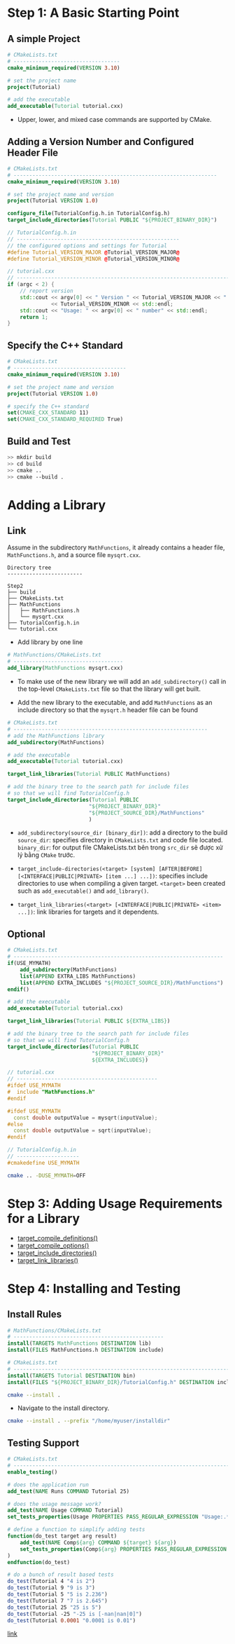 # Step 1: A Basic Starting Point

## A simple Project

```cmake
# CMakeLists.txt
# ----------------------------------
cmake_minimum_required(VERSION 3.10)

# set the project name
project(Tutorial)

# add the executable
add_executable(Tutorial tutorial.cxx)
```

- Upper, lower, and mixed case commands are supported by CMake.

## Adding a Version Number and Configured Header File

```cmake
# CMakeLists.txt
# -----------------------------------------------------------------
cmake_minimum_required(VERSION 3.10)

# set the project name and version
project(Tutorial VERSION 1.0)

configure_file(TutorialConfig.h.in TutorialConfig.h)
target_include_directories(Tutorial PUBLIC "${PROJECT_BINARY_DIR}")
```

```cpp
// TutorialConfig.h.in
// ----------------------------------------------------
// the configured options and settings for Tutorial
#define Tutorial_VERSION_MAJOR @Tutorial_VERSION_MAJOR@
#define Tutorial_VERSION_MINOR @Tutorial_VERSION_MINOR@
```

```cpp
// tutorial.cxx
// ---------------------------------------------------------------------
if (argc < 2) {
    // report version
    std::cout << argv[0] << " Version " << Tutorial_VERSION_MAJOR << "."
              << Tutorial_VERSION_MINOR << std::endl;
    std::cout << "Usage: " << argv[0] << " number" << std::endl;
    return 1;
}
```

## Specify the C++ Standard

```cmake
# CMakeLists.txt
# ------------------------------------
cmake_minimum_required(VERSION 3.10)

# set the project name and version
project(Tutorial VERSION 1.0)

# specify the C++ standard
set(CMAKE_CXX_STANDARD 11)
set(CMAKE_CXX_STANDARD_REQUIRED True)
```

## Build and Test

```bash
>> mkdir build
>> cd build
>> cmake ..
>> cmake --build .
```

# Adding a Library

## Link

Assume in the subdirectory `MathFunctions`, it already contains a header file, `MathFunctions.h`, and a source file `mysqrt.cxx`.
```
Directory tree
------------------------

Step2
├── build
├── CMakeLists.txt
├── MathFunctions
│   ├── MathFunctions.h
│   └── mysqrt.cxx
├── TutorialConfig.h.in
└── tutorial.cxx
```

- Add library by one line

```cmake
# MathFunctions/CMakeLists.txt
# -----------------------------------
add_library(MathFunctions mysqrt.cxx)
```

- To make use of the new library we will add an `add_subdirectory()` call in the top-level `CMakeLists.txt` file so that the library will get built.

- Add the new library to the executable, and add `MathFunctions` as an include directory so that the `mysqrt.h` header file can be found

```cmake
# CMakeLists.txt
# --------------------------------------------------------------
# add the MathFunctions library
add_subdirectory(MathFunctions)

# add the executable
add_executable(Tutorial tutorial.cxx)

target_link_libraries(Tutorial PUBLIC MathFunctions)

# add the binary tree to the search path for include files
# so that we will find TutorialConfig.h
target_include_directories(Tutorial PUBLIC
                          "${PROJECT_BINARY_DIR}"
                          "${PROJECT_SOURCE_DIR}/MathFunctions"
                          )
```

- `add_subdirectory(source_dir [binary_dir])`: add a directory to the build `source_dir`: specifies directory in `CMakeLists.txt` and code file located. `binary_dir`: for output file CMakeLists.txt bên trong `src_dir` sẽ được xử lý bằng `CMake` trước.

- `target_include-directories(<target> [system] [AFTER|BEFORE] [<INTERFACE|PUBLIC|PRIVATE> [item ...] ...])`: specifies include directories to use when compiling a given target. `<target>` been created such as `add_executable()` and `add_library()`.

- `target_link_libraries(<target> [<INTERFACE|PUBLIC|PRIVATE> <item> ...])`: link libraries for targets and it dependents.

## Optional

```cmake
# CMakeLists.txt
# -------------------------------------------------------------------
if(USE_MYMATH)
    add_subdirectory(MathFunctions)
    list(APPEND EXTRA_LIBS MathFunctions)
    list(APPEND EXTRA_INCLUDES "${PROJECT_SOURCE_DIR}/MathFunctions")
endif()

# add the executable
add_executable(Tutorial tutorial.cxx)

target_link_libraries(Tutorial PUBLIC ${EXTRA_LIBS})

# add the binary tree to the search path for include files
# so that we will find TutorialConfig.h
target_include_directories(Tutorial PUBLIC
                           "${PROJECT_BINARY_DIR}"
                           ${EXTRA_INCLUDES})
```

```cpp
// tutorial.cxx
// ---------------------------------------------
#ifdef USE_MYMATH
#  include "MathFunctions.h"
#endif

#ifdef USE_MYMATH
  const double outputValue = mysqrt(inputValue);
#else
  const double outputValue = sqrt(inputValue);
#endif
```

```cpp
// TutorialConfig.h.in
// --------------------
#cmakedefine USE_MYMATH
```

```bash
cmake .. -DUSE_MYMATH=OFF
```

# Step 3: Adding Usage Requirements for a Library

- [target_compile_definitions()](https://cmake.org/cmake/help/latest/command/target_compile_definitions.html#command:target_compile_definitions)
- [target_compile_options()](https://cmake.org/cmake/help/latest/command/target_compile_options.html#command:target_compile_options)
- [target_include_directories()](https://cmake.org/cmake/help/latest/command/target_include_directories.html#command:target_include_directories)
- [target_link_libraries()](https://cmake.org/cmake/help/latest/command/target_link_libraries.html#command:target_link_libraries)

# Step 4: Installing and Testing

## Install Rules

```cmake
# MathFunctions/CMakeLists.txt
# ------------------------------------------------
install(TARGETS MathFunctions DESTINATION lib)
install(FILES MathFunctions.h DESTINATION include)
```

```cmake
# CMakeLists.txt
# -------------------------------------------------------------------------
install(TARGETS Tutorial DESTINATION bin)
install(FILES "${PROJECT_BINARY_DIR}/TutorialConfig.h" DESTINATION include)
```

```bash
cmake --install .
```

- Navigate to the install directory.

```bash
cmake --install . --prefix "/home/myuser/installdir"
```

## Testing Support

```cmake
# CMakeLists.txt
# -------------------------------------------------------------------------
enable_testing()

# does the application run
add_test(NAME Runs COMMAND Tutorial 25)

# does the usage message work?
add_test(NAME Usage COMMAND Tutorial)
set_tests_properties(Usage PROPERTIES PASS_REGULAR_EXPRESSION "Usage:.*number")

# define a function to simplify adding tests
function(do_test target arg result)
    add_test(NAME Comp${arg} COMMAND ${target} ${arg})
    set_tests_properties(Comp${arg} PROPERTIES PASS_REGULAR_EXPRESSION ${result}
)
endfunction(do_test)

# do a bunch of result based tests
do_test(Tutorial 4 "4 is 2")
do_test(Tutorial 9 "9 is 3")
do_test(Tutorial 5 "5 is 2.236")
do_test(Tutorial 7 "7 is 2.645")
do_test(Tutorial 25 "25 is 5")
do_test(Tutorial -25 "-25 is [-nan|nan|0]")
do_test(Tutorial 0.0001 "0.0001 is 0.01")
```

[link](https://cmake.org/cmake/help/latest/guide/tutorial/Installing%20and%20Testing.html#testing-support)

